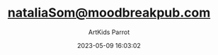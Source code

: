 ---
index: 7550
title: "nataliaSom@moodbreakpub.com"
subtitle: ""
author: "ArtKids Parrot"
date: "2023-05-09 16:03:02"
excerpt: ""
content: "nataliaSom@moodbreakpub.com
NataliaSom"
status: "published"
comment_status: "closed"
modified: "2023-05-09 16:03:02"
type: "flamingo_contact"
comment_count: 0
categories: []
tags: []
---